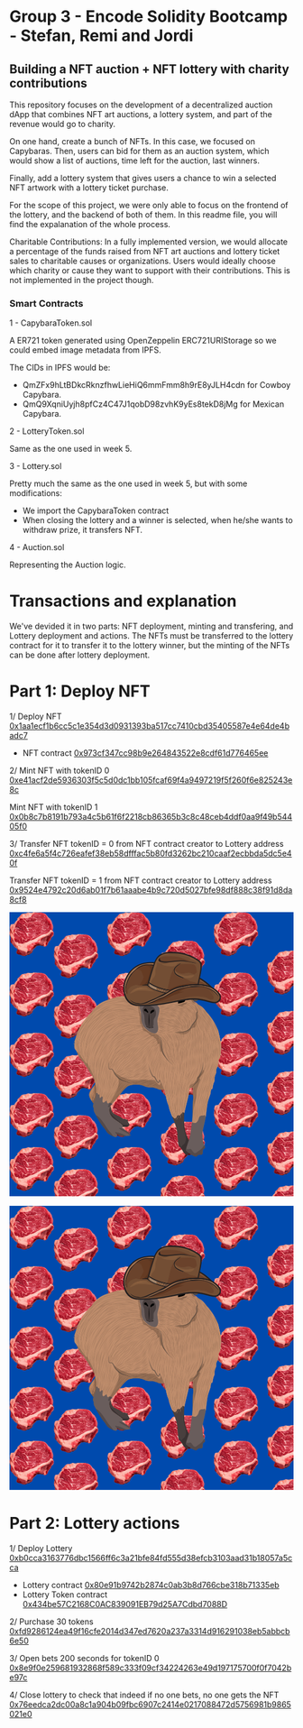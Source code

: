 # Group 3 - Encode Solidity Bootcamp - Stefan, Remi and Jordi

## Building a NFT auction + NFT lottery with charity contributions

This repository focuses on the development of a decentralized auction dApp that combines NFT art auctions, a lottery system, and part of the revenue would go to charity.

On one hand, create a bunch of NFTs. In this case, we focused on Capybaras. Then, users can bid for them as an auction system, which would show a list of auctions, time left for the auction, last winners. 

Finally, add a lottery system that gives users a chance to win a selected NFT artwork with a lottery ticket purchase.

For the scope of this project, we were only able to focus on the frontend of the lottery, and the backend of both of them. In this readme file, you will find the expalanation of the whole process.

Charitable Contributions: In a fully implemented version, we would allocate a percentage of the funds raised from NFT art auctions and lottery ticket sales to charitable causes or organizations. Users would ideally choose which charity or cause they want to support with their contributions. This is not implemented in the project though.

### Smart Contracts

1 - CapybaraToken.sol

A ER721 token generated using OpenZeppelin ERC721URIStorage so we could embed image metadata from IPFS.

The CIDs in IPFS would be:

- QmZFx9hLtBDkcRknzfhwLieHiQ6mmFmm8h9rE8yJLH4cdn for Cowboy Capybara.
- QmQ9XqniUyjh8pfCz4C47J1qobD98zvhK9yEs8tekD8jMg for Mexican Capybara.

2 - LotteryToken.sol

Same as the one used in week 5.

3 - Lottery.sol

Pretty much the same as the one used in week 5, but with some modifications:

- We import the CapybaraToken contract 
- When closing the lottery and a winner is selected, when he/she wants to withdraw prize, it transfers NFT.

4 - Auction.sol

Representing the Auction logic.

# Transactions and explanation

We've devided it in two parts: NFT deployment, minting and transfering, and Lottery deployment and actions. The NFTs must be transferred to the lottery contract for it to transfer it to the lottery winner, but the minting of the NFTs can be done after lottery deployment. 

# Part 1: Deploy NFT
 
1/ Deploy NFT [0x1aa1ecf1b6cc5c1e354d3d0931393ba517cc7410cbd35405587e4e64de4badc7](https://sepolia.etherscan.io/tx/0x1aa1ecf1b6cc5c1e354d3d0931393ba517cc7410cbd35405587e4e64de4badc7)  
- NFT contract [0x973cf347cc98b9e264843522e8cdf61d776465ee](https://sepolia.etherscan.io/address/0x973cf347cc98b9e264843522e8cdf61d776465ee)

2/ Mint NFT with tokenID 0 [0xe41acf2de5936303f5c5d0dc1bb105fcaf69f4a9497219f5f260f6e825243e8c](https://sepolia.etherscan.io/tx/0xe41acf2de5936303f5c5d0dc1bb105fcaf69f4a9497219f5f260f6e825243e8c) 

Mint NFT with tokenID 1 [0x0b8c7b8191b793a4c5b61f6f2218cb86365b3c8c48ceb4ddf0aa9f49b54405f0](https://sepolia.etherscan.io/tx/0x0b8c7b8191b793a4c5b61f6f2218cb86365b3c8c48ceb4ddf0aa9f49b54405f0) 

3/ Transfer NFT tokenID = 0 from NFT contract creator to Lottery address [0xc4fe6a5f4c726eafef38eb58dfffac5b80fd3262bc210caaf2ecbbda5dc5e40f](https://sepolia.etherscan.io/tx/0xc4fe6a5f4c726eafef38eb58dfffac5b80fd3262bc210caaf2ecbbda5dc5e40f)

Transfer NFT tokenID = 1 from NFT contract creator to Lottery address [0x9524e4792c20d6ab01f7b61aaabe4b9c720d5027bfe98df888c38f91d8da8cf8](https://sepolia.etherscan.io/tx/0x9524e4792c20d6ab01f7b61aaabe4b9c720d5027bfe98df888c38f91d8da8cf8)

![Cowboy Capybara](https://github.com/encode-club-solidity-bootcamp-team-3/final_project_bootcamp/blob/main/protocol/pictures/0.png)

![Mexican Capybara](https://github.com/encode-club-solidity-bootcamp-team-3/final_project_bootcamp/blob/main/protocol/pictures/0.png)


# Part 2: Lottery actions

1/ Deploy Lottery [0xb0cca3163776dbc1566ff6c3a21bfe84fd555d38efcb3103aad31b18057a5cca](https://sepolia.etherscan.io/tx/0xb0cca3163776dbc1566ff6c3a21bfe84fd555d38efcb3103aad31b18057a5cca)
- Lottery contract [0x80e91b9742b2874c0ab3b8d766cbe318b71335eb](https://sepolia.etherscan.io/address/0x80e91b9742b2874c0ab3b8d766cbe318b71335eb)
- Lottery Token contract [0x434be57C2168C0AC839091EB79d25A7Cdbd7088D](https://sepolia.etherscan.io/address/0x434be57C2168C0AC839091EB79d25A7Cdbd7088D)

2/ Purchase 30 tokens [0xfd9286124ea49f16cfe2014d347ed7620a237a3314d916291038eb5abbcb6e50](https://sepolia.etherscan.io/tx/0xfd9286124ea49f16cfe2014d347ed7620a237a3314d916291038eb5abbcb6e50)

3/ Open bets 200 seconds for tokenID 0 [0x8e9f0e259681932868f589c333f09cf34224263e49d197175700f0f7042be97c](https://sepolia.etherscan.io/tx/0x8e9f0e259681932868f589c333f09cf34224263e49d197175700f0f7042be97c)

4/ Close lottery to check that indeed if no one bets, no one gets the NFT 
[0x76eedca2dc00a8c1a904b09fbc6907c2414e0217088472d5756981b9865021e0](https://sepolia.etherscan.io/tx/0x76eedca2dc00a8c1a904b09fbc6907c2414e0217088472d5756981b9865021e0)


